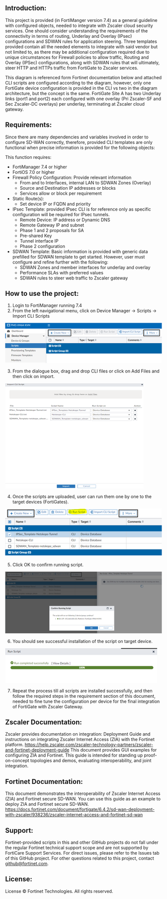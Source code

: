 ## Introduction: 

This project is provided (in FortiManger version 7.4) as a general guideline with configured objects, needed to integrate with Zscaler cloud security services. One should consider understanding the requirements of the connectivity in terms of routing, Underlay and Overlay (IPsec) configurations and SDWAN rules for application steering. Three templates provided contain all the needed elements to integrate with said vendor but not limited to, as there may be additional configuration required due to unique circumstances for Firewall policies to allow traffic, Routing and Overlay (IPSec) configurations, along with SDWAN rules that will ultimately, steer HTTP and HTTPs traffic from FortiGate to Zscaler services. 

This diagram is referenced form Fortinet documentation below and attached CLI scripts are configured according to the diagram, however, only one FortiGate device configuration is provided in the CLI vs two in the diagram architecture, but the concept is the same. FortiGate Site A has two Underlay links (port1 and port2) each configured with one overlay (Pri Zscaler-SF and Sec Zscaler-DC overlays) per underlay, terminating at Zscaler cloud gateway. 



## Requirements:

Since there are many dependencies and variables involved in order to configure SD-WAN correctly, therefore, provided CLI templates are only functional when precise information is provided for the following objects:

This function requires: 

- FortiManager 7.4 or higher
- FortiOS 7.0 or higher
- Firewall Policy Configuration: Provide relevant information
  - From and to Interfaces, internal LAN to SDWAN Zones (Overlay)
  - Source and Destination IP addresses or blocks
  - Services allow or block per requirement
- Static Route(s): 
  - Set device IP or FQDN and priority 
- IPsec Template: provided IPsec CLI is for reference only as specific configuration will be required for IPsec tunnels. 
  - Remote Device: IP address or Dynamic DNS
  - Remote Gateway IP and subnet
  - Phase 1 and 2 proposals for SA
  - Pre-shared Key
  - Tunnel interface IP
  - Phase 2 configuration
- SDWAN Template: Basic information is provided with generic data prefilled for SDWAN template to get started. However, user must configure and refine further with the following: 
  - SDWAN Zones and member interfaces for underlay and overlay 
  - Performance SLAs with preferred values
  - SDWAN rules to steer web traffic to Zscaler gateway 

## How to use the project: 

1.	Login to FortiManager running 7.4 
2.	From the left navigational menu, click on Device Manager -> Scripts -> Import CLI Scripts

![Netskope](./Pictures/1.png)

3.	From the dialogue box, drag and drop CLI files or click on Add Files and then click on import. 

![Netskope](./Pictures/2.png)

4.	Once the scripts are uploaded, user can run them one by one to the target devices (FortiGates). 

![Netskope](./Pictures/3.png)

5.	Click OK to confirm running script. 

![Netskope](./Pictures/4.png)

6.	You should see successful installation of the script on target device. 

![Netskope](./Pictures/5.png)

7.	Repeat the process till all scripts are installed successfully, and then follow the required steps in the requirement section of this document, needed to fine tune the configuration per device for the final integration of FortiGate with Zscaler Gateway. 

## Zscaler Documentation:
Zscaler provides documentation on integration: Deployment Guide and instructions on integrating Zscaler Internet Access (ZIA) with the Fortinet platform.
https://help.zscaler.com/zscaler-technology-partners/zscaler-and-fortinet-deployment-guide
This document provides GUI examples for configuring ZIA and Fortinet. This guide is intended for standing up proof-on-concept topologies and demos, evaluating interoperability, and joint integration.

## Fortinet Documentation: 
This document demonstrates the interoperability of Zscaler Internet Access (ZIA) and Fortinet secure SD-WAN. You can use this guide as an example to deploy ZIA and Fortinet secure SD-WAN.
https://docs.fortinet.com/document/fortigate/6.4.2/sd-wan-deployment-with-zscaler/938236/zscaler-internet-access-and-fortinet-sd-wan

## Support:

Fortinet-provided scripts in this and other GitHub projects do not fall under the regular Fortinet technical support scope and are not supported by FortiCare Support Services. For direct issues, please refer to the Issues tab of this GitHub project. For other questions related to this project, contact github@fortinet.com.

## License:
License © Fortinet Technologies. All rights reserved.

